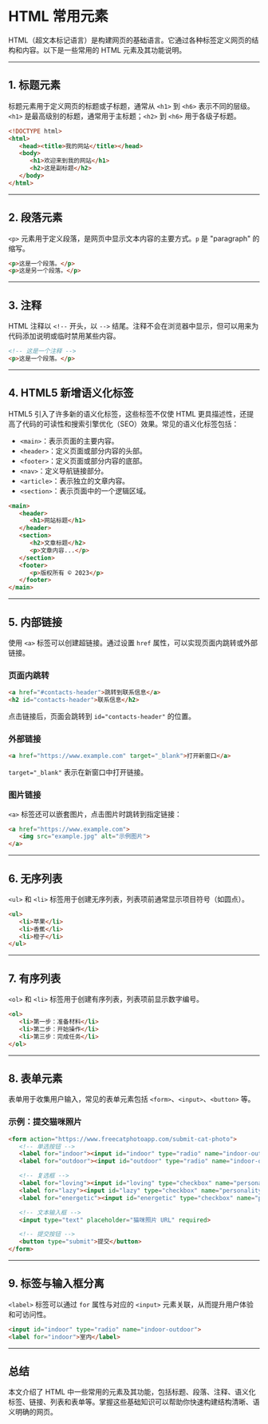 # HTML 常用元素

HTML（超文本标记语言）是构建网页的基础语言。它通过各种标签定义网页的结构和内容。以下是一些常用的 HTML 元素及其功能说明。

---

## 1. 标题元素
标题元素用于定义网页的标题或子标题，通常从 `<h1>` 到 `<h6>` 表示不同的层级。`<h1>` 是最高级别的标题，通常用于主标题；`<h2>` 到 `<h6>` 用于各级子标题。

```html
<!DOCTYPE html>
<html>
   <head><title>我的网站</title></head>
   <body>
      <h1>欢迎来到我的网站</h1>
      <h2>这是副标题</h2>
   </body>
</html>
```

---

## 2. 段落元素
`<p>` 元素用于定义段落，是网页中显示文本内容的主要方式。`p` 是 "paragraph" 的缩写。

```html
<p>这是一个段落。</p>
<p>这是另一个段落。</p>
```

---

## 3. 注释
HTML 注释以 `<!--` 开头，以 `-->` 结尾。注释不会在浏览器中显示，但可以用来为代码添加说明或临时禁用某些内容。

```html
<!-- 这是一个注释 -->
<p>这是一个段落。</p>
```

---

## 4. HTML5 新增语义化标签
HTML5 引入了许多新的语义化标签，这些标签不仅使 HTML 更具描述性，还提高了代码的可读性和搜索引擎优化（SEO）效果。常见的语义化标签包括：
- `<main>`：表示页面的主要内容。
- `<header>`：定义页面或部分内容的头部。
- `<footer>`：定义页面或部分内容的底部。
- `<nav>`：定义导航链接部分。
- `<article>`：表示独立的文章内容。
- `<section>`：表示页面中的一个逻辑区域。

```html
<main>
   <header>
      <h1>网站标题</h1>
   </header>
   <section>
      <h2>文章标题</h2>
      <p>文章内容...</p>
   </section>
   <footer>
      <p>版权所有 © 2023</p>
   </footer>
</main>
```

---

## 5. 内部链接
使用 `<a>` 标签可以创建超链接。通过设置 `href` 属性，可以实现页面内跳转或外部链接。

### 页面内跳转
```html
<a href="#contacts-header">跳转到联系信息</a>
<h2 id="contacts-header">联系信息</h2>
```
点击链接后，页面会跳转到 `id="contacts-header"` 的位置。

### 外部链接
```html
<a href="https://www.example.com" target="_blank">打开新窗口</a>
```
`target="_blank"` 表示在新窗口中打开链接。

### 图片链接
`<a>` 标签还可以嵌套图片，点击图片时跳转到指定链接：
```html
<a href="https://www.example.com">
   <img src="example.jpg" alt="示例图片">
</a>
```

---

## 6. 无序列表
`<ul>` 和 `<li>` 标签用于创建无序列表，列表项前通常显示项目符号（如圆点）。

```html
<ul>
   <li>苹果</li>
   <li>香蕉</li>
   <li>橙子</li>
</ul>
```

---

## 7. 有序列表
`<ol>` 和 `<li>` 标签用于创建有序列表，列表项前显示数字编号。

```html
<ol>
   <li>第一步：准备材料</li>
   <li>第二步：开始操作</li>
   <li>第三步：完成任务</li>
</ol>
```

---

## 8. 表单元素
表单用于收集用户输入，常见的表单元素包括 `<form>`、`<input>`、`<button>` 等。

### 示例：提交猫咪照片
```html
<form action="https://www.freecatphotoapp.com/submit-cat-photo">
   <!-- 单选按钮 -->
   <label for="indoor"><input id="indoor" type="radio" name="indoor-outdoor" value="indoor" checked> 室内</label>
   <label for="outdoor"><input id="outdoor" type="radio" name="indoor-outdoor" value="outdoor"> 室外</label><br>

   <!-- 复选框 -->
   <label for="loving"><input id="loving" type="checkbox" name="personality" value="loving" checked> 可爱</label>
   <label for="lazy"><input id="lazy" type="checkbox" name="personality" value="lazy"> 懒惰</label>
   <label for="energetic"><input id="energetic" type="checkbox" name="personality" value="energetic"> 活泼</label><br>

   <!-- 文本输入框 -->
   <input type="text" placeholder="猫咪照片 URL" required>

   <!-- 提交按钮 -->
   <button type="submit">提交</button>
</form>
```

---

## 9. 标签与输入框分离
`<label>` 标签可以通过 `for` 属性与对应的 `<input>` 元素关联，从而提升用户体验和可访问性。

```html
<input id="indoor" type="radio" name="indoor-outdoor">
<label for="indoor">室内</label>
```

---

## 总结
本文介绍了 HTML 中一些常用的元素及其功能，包括标题、段落、注释、语义化标签、链接、列表和表单等。掌握这些基础知识可以帮助你快速构建结构清晰、语义明确的网页。

